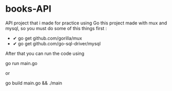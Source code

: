 # books-API
API project that i made for practice using Go this project made with mux and mysql, so you must do some of this things first :
<ul>
 <li>✔ go get github.com/gorilla/mux</li>
 <li>✔ go get github.com/go-sql-driver/mysql</li>
</ul

After that you can run the code using <p>go run main.go</p> 
or 
<p>go build main.go && ./main</p>
